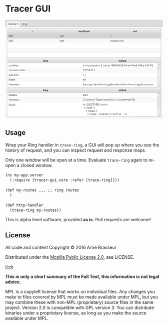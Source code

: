 # Tracer GUI

![](screenshot.png)

## Usage

Wrap your Ring handler in `trace-ring`, a GUI will pop up where you see the
history of request, and you can inspect request and response maps.

Only one window will be open at a time. Evaluate `trace-ring` again to re-open a
closed window.

```
(ns my-app.server
  (:require [tracer-gui.core :refer [trace-ring]]))

(def my-routes ,,, ;; ring routes
  )

(def http-handler
  (trace-ring my-routes))
```

This is alpha level software, provided **as is**. Pull requests are welcome!

## License

All code and content Copyright © 2016 Arne Brasseur

Distributed under the [Mozilla Public License 2.0](https://www.mozilla.org/en-US/MPL/2.0/), see LICENSE.

[tl;dr](https://tldrlegal.com/license/mozilla-public-license-2.0-%28mpl-2%29)

**This is only a short summary of the Full Text, this information is not legal advice.**

MPL is a copyleft license that works on individual files. Any changes you make to files covered by MPL must be made available under MPL, but you may combine these with non-MPL (proprietary) source files in the same project. Version 2.0 is compatible with GPL version 3. You can distribute binaries under a proprietary license, as long as you make the source available under MPL.
